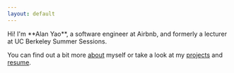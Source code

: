 ```yaml
---
layout: default
---
```


<div class="lead pretty-links">
  Hi! I'm **Alan Yao**, a software engineer at Airbnb, and formerly a lecturer at UC Berkeley Summer Sessions.

  You can find out a bit more [about](/about/) myself or take a look at my [projects](/projects/) and [resume](/resume/).
</div>
